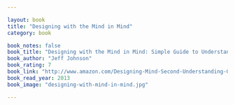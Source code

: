 ```yaml
---

layout: book
title: "Designing with the Mind in Mind"
category: book

book_notes: false
book_title: "Designing with the Mind in Mind: Simple Guide to Understanding User Interface Design Guidelines"
book_author: "Jeff Johnson"
book_rating: 7
book_link: "http://www.amazon.com/Designing-Mind-Second-Understanding-Guidelines/dp/0124079148/"
book_read_year: 2013
book_image: "designing-with-mind-in-mind.jpg"

---
```

